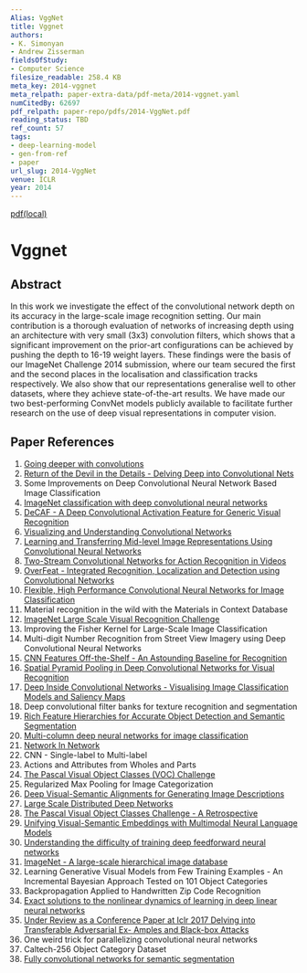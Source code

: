 ```yaml
---
Alias: VggNet
title: Vggnet
authors:
- K. Simonyan
- Andrew Zisserman
fieldsOfStudy:
- Computer Science
filesize_readable: 258.4 KB
meta_key: 2014-vggnet
meta_relpath: paper-extra-data/pdf-meta/2014-vggnet.yaml
numCitedBy: 62697
pdf_relpath: paper-repo/pdfs/2014-VggNet.pdf
reading_status: TBD
ref_count: 57
tags:
- deep-learning-model
- gen-from-ref
- paper
url_slug: 2014-VggNet
venue: ICLR
year: 2014
---
```


[pdf(local)](../../paper-repo/pdfs/2014-VggNet.pdf)

# Vggnet

## Abstract

In this work we investigate the effect of the convolutional network depth on its accuracy in the large-scale image recognition setting. Our main contribution is a thorough evaluation of networks of increasing depth using an architecture with very small (3x3) convolution filters, which shows that a significant improvement on the prior-art configurations can be achieved by pushing the depth to 16-19 weight layers. These findings were the basis of our ImageNet Challenge 2014 submission, where our team secured the first and the second places in the localisation and classification tracks respectively. We also show that our representations generalise well to other datasets, where they achieve state-of-the-art results. We have made our two best-performing ConvNet models publicly available to facilitate further research on the use of deep visual representations in computer vision.

## Paper References

1. [Going deeper with convolutions](2015-going-deeper-with-convolutions)
2. [Return of the Devil in the Details - Delving Deep into Convolutional Nets](2014-return-of-the-devil-in-the-details-delving-deep-into-convolutional-nets)
3. Some Improvements on Deep Convolutional Neural Network Based Image Classification
4. [ImageNet classification with deep convolutional neural networks](2012-alexnet.md)
5. [DeCAF - A Deep Convolutional Activation Feature for Generic Visual Recognition](2014-decaf-a-deep-convolutional-activation-feature-for-generic-visual-recognition)
6. [Visualizing and Understanding Convolutional Networks](2014-visualizing-and-understanding-convolutional-networks)
7. [Learning and Transferring Mid-level Image Representations Using Convolutional Neural Networks](2014-learning-and-transferring-mid-level-image-representations-using-convolutional-neural-networks)
8. [Two-Stream Convolutional Networks for Action Recognition in Videos](2014-two-stream-convolutional-networks-for-action-recognition-in-videos)
9. [OverFeat - Integrated Recognition, Localization and Detection using Convolutional Networks](2014-overfeat-integrated-recognition-localization-and-detection-using-convolutional-networks)
10. [Flexible, High Performance Convolutional Neural Networks for Image Classification](2011-flexible-high-performance-convolutional-neural-networks-for-image-classification)
11. Material recognition in the wild with the Materials in Context Database
12. [ImageNet Large Scale Visual Recognition Challenge](2015-imagenet-large-scale-visual-recognition-challenge)
13. Improving the Fisher Kernel for Large-Scale Image Classification
14. Multi-digit Number Recognition from Street View Imagery using Deep Convolutional Neural Networks
15. [CNN Features Off-the-Shelf - An Astounding Baseline for Recognition](2014-cnn-features-off-the-shelf-an-astounding-baseline-for-recognition)
16. [Spatial Pyramid Pooling in Deep Convolutional Networks for Visual Recognition](2015-spatial-pyramid-pooling-in-deep-convolutional-networks-for-visual-recognition)
17. [Deep Inside Convolutional Networks - Visualising Image Classification Models and Saliency Maps](2014-deep-inside-convolutional-networks-visualising-image-classification-models-and-saliency-maps)
18. Deep convolutional filter banks for texture recognition and segmentation
19. [Rich Feature Hierarchies for Accurate Object Detection and Semantic Segmentation](2014-rich-feature-hierarchies-for-accurate-object-detection-and-semantic-segmentation)
20. [Multi-column deep neural networks for image classification](2012-multi-column-deep-neural-networks-for-image-classification)
21. [Network In Network](2014-network-in-network)
22. CNN - Single-label to Multi-label
23. Actions and Attributes from Wholes and Parts
24. [The Pascal Visual Object Classes (VOC) Challenge](2009-the-pascal-visual-object-classes-voc-challenge)
25. Regularized Max Pooling for Image Categorization
26. [Deep Visual-Semantic Alignments for Generating Image Descriptions](2017-deep-visual-semantic-alignments-for-generating-image-descriptions)
27. [Large Scale Distributed Deep Networks](2012-large-scale-distributed-deep-networks)
28. [The Pascal Visual Object Classes Challenge - A Retrospective](2014-the-pascal-visual-object-classes-challenge-a-retrospective)
29. [Unifying Visual-Semantic Embeddings with Multimodal Neural Language Models](2014-unifying-visual-semantic-embeddings-with-multimodal-neural-language-models)
30. [Understanding the difficulty of training deep feedforward neural networks](2010-understanding-the-difficulty-of-training-deep-feedforward-neural-networks)
31. [ImageNet - A large-scale hierarchical image database](2009-imagenet-a-large-scale-hierarchical-image-database)
32. Learning Generative Visual Models from Few Training Examples - An Incremental Bayesian Approach Tested on 101 Object Categories
33. Backpropagation Applied to Handwritten Zip Code Recognition
34. [Exact solutions to the nonlinear dynamics of learning in deep linear neural networks](2014-exact-solutions-to-the-nonlinear-dynamics-of-learning-in-deep-linear-neural-networks)
35. [Under Review as a Conference Paper at Iclr 2017 Delving into Transferable Adversarial Ex- Amples and Black-box Attacks](2016-under-review-as-a-conference-paper-at-iclr-2017-delving-into-transferable-adversarial-ex-amples-and-black-box-attacks)
36. One weird trick for parallelizing convolutional neural networks
37. Caltech-256 Object Category Dataset
41. [Fully convolutional networks for semantic segmentation](2015-fully-convolutional-networks-for-semantic-segmentation)

